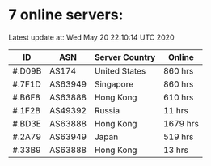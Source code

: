 # 7 online servers:

Latest update at: Wed May 20 22:10:14 UTC 2020

| ID | ASN | Server Country | Online |
| -- | --- | -------------- | ------ |
| #.D09B | AS174 | United States | 860 hrs |
| #.7F1D | AS63949 | Singapore | 860 hrs |
| #.B6F8 | AS63888 | Hong Kong | 610 hrs |
| #.1F2B | AS49392 | Russia | 11 hrs |
| #.BD3E | AS63888 | Hong Kong | 1679 hrs |
| #.2A79 | AS63949 | Japan | 519 hrs |
| #.33B9 | AS63888 | Hong Kong | 13 hrs |

